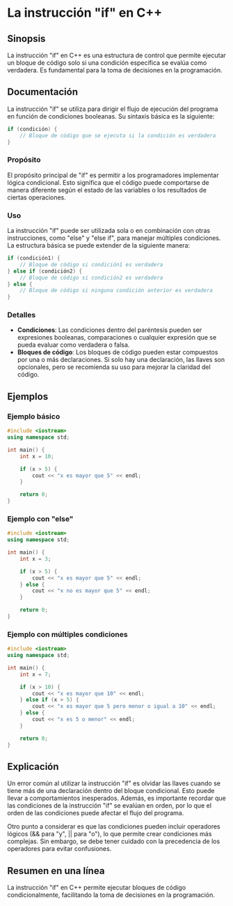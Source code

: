 <!--
Meta Description: # La instrucción "if" en C++ ## Sinopsis La instrucción "if" en C++ es una estructura de control que permite ejecutar un bloque de código solo si una ...
Meta Keywords: que, código, condiciones, else, instrucción
-->

# La instrucción "if" en C++

## Sinopsis
La instrucción "if" en C++ es una estructura de control que permite ejecutar un bloque de código solo si una condición específica se evalúa como verdadera. Es fundamental para la toma de decisiones en la programación.

## Documentación
La instrucción "if" se utiliza para dirigir el flujo de ejecución del programa en función de condiciones booleanas. Su sintaxis básica es la siguiente:

```cpp
if (condición) {
    // Bloque de código que se ejecuta si la condición es verdadera
}
```

### Propósito
El propósito principal de "if" es permitir a los programadores implementar lógica condicional. Esto significa que el código puede comportarse de manera diferente según el estado de las variables o los resultados de ciertas operaciones.

### Uso
La instrucción "if" puede ser utilizada sola o en combinación con otras instrucciones, como "else" y "else if", para manejar múltiples condiciones. La estructura básica se puede extender de la siguiente manera:

```cpp
if (condición1) {
    // Bloque de código si condición1 es verdadera
} else if (condición2) {
    // Bloque de código si condición2 es verdadera
} else {
    // Bloque de código si ninguna condición anterior es verdadera
}
```

### Detalles
- **Condiciones**: Las condiciones dentro del paréntesis pueden ser expresiones booleanas, comparaciones o cualquier expresión que se pueda evaluar como verdadera o falsa.
- **Bloques de código**: Los bloques de código pueden estar compuestos por una o más declaraciones. Si solo hay una declaración, las llaves son opcionales, pero se recomienda su uso para mejorar la claridad del código.

## Ejemplos
### Ejemplo básico
```cpp
#include <iostream>
using namespace std;

int main() {
    int x = 10;

    if (x > 5) {
        cout << "x es mayor que 5" << endl;
    }

    return 0;
}
```

### Ejemplo con "else"
```cpp
#include <iostream>
using namespace std;

int main() {
    int x = 3;

    if (x > 5) {
        cout << "x es mayor que 5" << endl;
    } else {
        cout << "x no es mayor que 5" << endl;
    }

    return 0;
}
```

### Ejemplo con múltiples condiciones
```cpp
#include <iostream>
using namespace std;

int main() {
    int x = 7;

    if (x > 10) {
        cout << "x es mayor que 10" << endl;
    } else if (x > 5) {
        cout << "x es mayor que 5 pero menor o igual a 10" << endl;
    } else {
        cout << "x es 5 o menor" << endl;
    }

    return 0;
}
```

## Explicación
Un error común al utilizar la instrucción "if" es olvidar las llaves cuando se tiene más de una declaración dentro del bloque condicional. Esto puede llevar a comportamientos inesperados. Además, es importante recordar que las condiciones de la instrucción "if" se evalúan en orden, por lo que el orden de las condiciones puede afectar el flujo del programa.

Otro punto a considerar es que las condiciones pueden incluir operadores lógicos (&& para "y", || para "o"), lo que permite crear condiciones más complejas. Sin embargo, se debe tener cuidado con la precedencia de los operadores para evitar confusiones.

## Resumen en una línea
La instrucción "if" en C++ permite ejecutar bloques de código condicionalmente, facilitando la toma de decisiones en la programación.